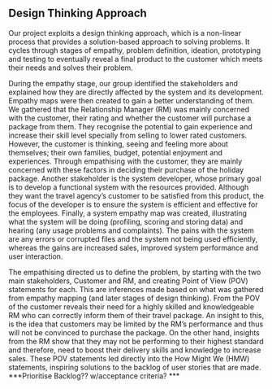 ## Design Thinking Approach

Our project exploits a design thinking approach, which is a non-linear process that provides a solution-based approach to solving problems. It cycles through stages of empathy, problem definition, ideation, prototyping and testing to eventually reveal a final product to the customer which meets their needs and solves their problem. 

During the empathy stage, our group identified the stakeholders and explained how they are directly affected by the system and its development. Empathy maps were then created to gain a better understanding of them. We gathered that the Relationship Manager (RM) was mainly concerned with the customer, their rating and whether the customer will purchase a package from them. They recognise the potential to gain experience and increase their skill level specially from selling to lower rated customers. However, the customer is thinking, seeing and feeling more about themselves; their own families, budget, potential enjoyment and experiences. Through empathising with the customer, they are mainly concerned with these factors in deciding their purchase of the holiday package. Another stakeholder is the system developer, whose primary goal is to develop a functional system with the resources provided. Although they want the travel agency’s customer to be satisfied from this product, the focus of the developer is to ensure the system is efficient and effective for the employees.  Finally, a system empathy map was created, illustrating what the system will be doing (profiling, scoring and storing data) and hearing (any usage problems and complaints). The pains with the system are any errors or corrupted files and the system not being used efficiently, whereas the gains are increased sales, improved system performance and user interaction. 

The empathising directed us to define the problem, by starting with the two main stakeholders, Customer and RM, and creating Point of View (POV) statements for each. This are inferences made based on what was gathered from empathy mapping (and later stages of design thinking). From the POV of the customer reveals their need for a highly skilled and knowledgeable RM who can correctly inform them of their travel package. An insight to this, is the idea that customers may be limited by the RM’s performance and thus will not be convinced to purchase the package. On the other hand, insights from the RM show that they may not be performing to their highest standard and therefore, need to boost their delivery skills and knowledge to increase sales. These POV statements led directly into the How Might We (HMW) statements, inspiring solutions to the backlog of user stories that are made. 
***Prioritise Backlog?? w/acceptance criteria? ***

